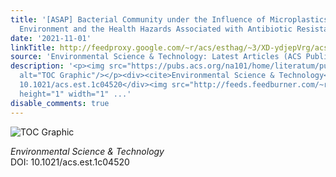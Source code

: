 ```yaml
---
title: '[ASAP] Bacterial Community under the Influence of Microplastics in Indoor
  Environment and the Health Hazards Associated with Antibiotic Resistance Genes'
date: '2021-11-01'
linkTitle: http://feedproxy.google.com/~r/acs/esthag/~3/XD-ydjepVrg/acs.est.1c04520
source: 'Environmental Science & Technology: Latest Articles (ACS Publications)'
description: '<p><img src="https://pubs.acs.org/na101/home/literatum/publisher/achs/journals/content/esthag/0/esthag.ahead-of-print/acs.est.1c04520/20211101/images/medium/es1c04520_0006.gif"
  alt="TOC Graphic"/></p><div><cite>Environmental Science & Technology</cite></div><div>DOI:
  10.1021/acs.est.1c04520</div><img src="http://feeds.feedburner.com/~r/acs/esthag/~4/XD-ydjepVrg"
  height="1" width="1" ...'
disable_comments: true
---
```

<p><img src="https://pubs.acs.org/na101/home/literatum/publisher/achs/journals/content/esthag/0/esthag.ahead-of-print/acs.est.1c04520/20211101/images/medium/es1c04520_0006.gif" alt="TOC Graphic"/></p><div><cite>Environmental Science & Technology</cite></div><div>DOI: 10.1021/acs.est.1c04520</div><img src="http://feeds.feedburner.com/~r/acs/esthag/~4/XD-ydjepVrg" height="1" width="1" ...